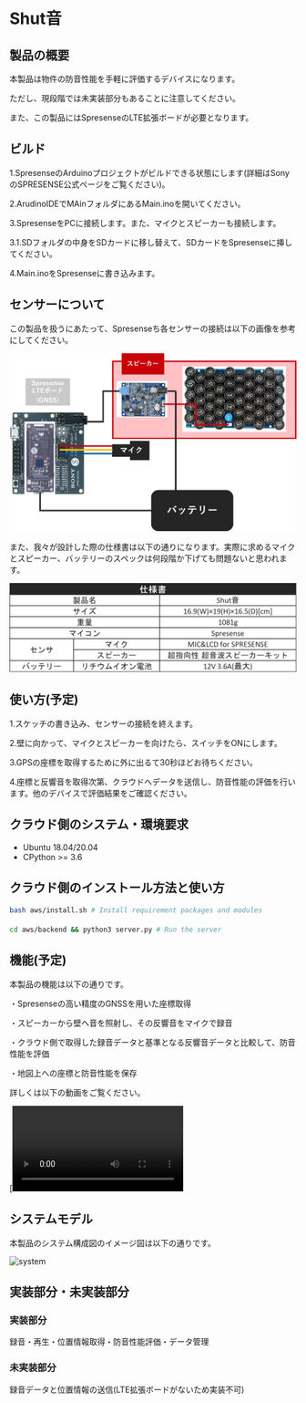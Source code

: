 # Shut音

## 製品の概要
本製品は物件の防音性能を手軽に評価するデバイスになります。

ただし、現段階では未実装部分もあることに注意してください。

また、この製品にはSpresenseのLTE拡張ボードが必要となります。

## ビルド
1.SpresenseのArduinoプロジェクトがビルドできる状態にします(詳細はSonyのSPRESENSE公式ページをご覧ください)。

2.ArudinoIDEでMAinフォルダにあるMain.inoを開いてください。

3.SpresenseをPCに接続します。また、マイクとスピーカーも接続します。

3.1.SDフォルダの中身をSDカードに移し替えて、SDカードをSpresenseに挿してください。

4.Main.inoをSpresenseに書き込みます。

## センサーについて
この製品を扱うにあたって、Spresenseち各センサーの接続は以下の画像を参考にしてください。

![接続](./images/Diagram.png)

また、我々が設計した際の仕様書は以下の通りになります。実際に求めるマイクとスピーカー、バッテリーのスペックは何段階か下げても問題ないと思われます。

![仕様](./images/specification.png)

## 使い方(予定)
1.スケッチの書き込み、センサーの接続を終えます。

2.壁に向かって、マイクとスピーカーを向けたら、スイッチをONにします。

3.GPSの座標を取得するために外に出るて30秒ほどお待ちください。

4.座標と反響音を取得次第、クラウドへデータを送信し、防音性能の評価を行います。他のデバイスで評価結果をご確認ください。

## クラウド側のシステム・環境要求
- Ubuntu 18.04/20.04
- CPython >= 3.6

## クラウド側のインストール方法と使い方
```bash
bash aws/install.sh # Install requirement packages and modules

cd aws/backend && python3 server.py # Run the server
```

## 機能(予定)
本製品の機能は以下の通りです。

・Spresenseの高い精度のGNSSを用いた座標取得

・スピーカーから壁へ音を照射し、その反響音をマイクで録音

・クラウド側で取得した録音データと基準となる反響音データと比較して、防音性能を評価

・地図上への座標と防音性能を保存

詳しくは以下の動画をご覧ください。

[![movie1](https://user-images.githubusercontent.com/93237025/148518990-fd2f7766-0817-4d73-b0f5-9052ba7b677b.mp4)

## システムモデル

本製品のシステム構成図のイメージ図は以下の通りです。

![system](./images/system_overview)

## 実装部分・未実装部分

### 実装部分

録音・再生・位置情報取得・防音性能評価・データ管理

### 未実装部分

録音データと位置情報の送信(LTE拡張ボードがないため実装不可)